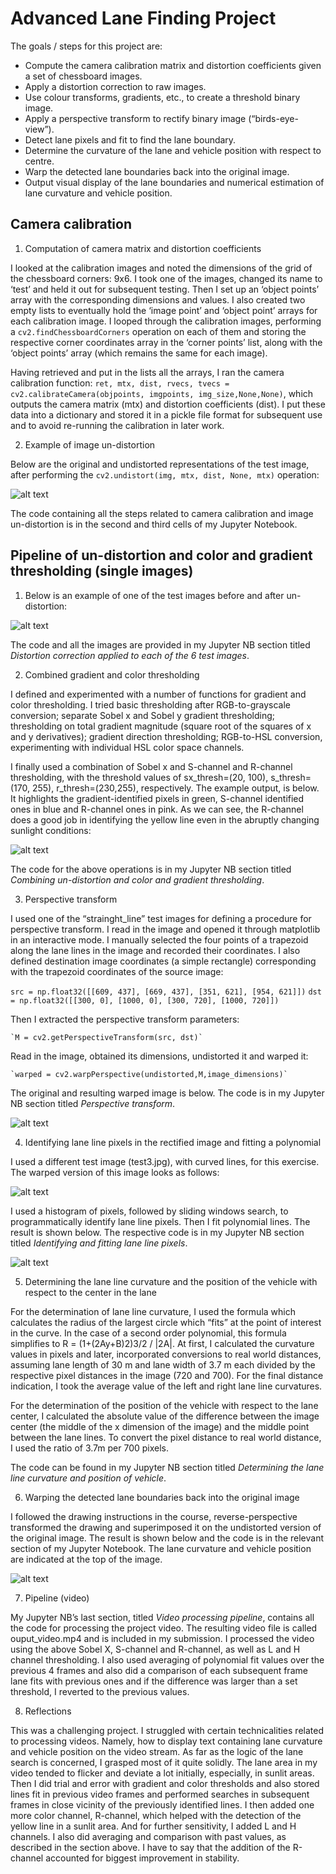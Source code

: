 # Advanced Lane Finding Project

The goals / steps for this project are:

* Compute the camera calibration matrix and distortion coefficients given a set of chessboard images. 
* Apply a distortion correction to raw images. 
* Use colour transforms, gradients, etc., to create a threshold binary image. 
* Apply a perspective transform to rectify binary image (“birds-eye-view”).
* Detect lane pixels and fit to find the lane boundary. 
* Determine the curvature of the lane and vehicle position with respect to centre. 
* Warp the detected lane boundaries back into the original image. 
* Output visual display of the lane boundaries and numerical estimation of lane curvature and vehicle position. 

[//]: # (Image References)
[image1]: ./readme_images/img1.png
[image2]: ./readme_images/img2.png
[image3]: ./readme_images/img3.png
[image4]: ./readme_images/img4.png
[image5]: ./readme_images/img5.png
[image6]: ./readme_images/img6.png
[image7]: ./readme_images/img7.png

## Camera calibration

1. Computation of camera matrix and distortion coefficients

I looked at the calibration images and noted the dimensions of the grid of the chessboard corners: 9x6. I took one of the images, changed its name to ‘test’ and held it out for subsequent testing. Then I set up an ‘object points’ array with the corresponding dimensions and values. I also created two empty lists to eventually hold the ‘image point’ and ‘object point’ arrays for each calibration image. I looped through the calibration images, performing a `cv2.findChessboardCorners` operation on each of them and storing the respective corner coordinates array in the ‘corner points’ list, along with the ‘object points’ array (which remains the same for each image). 

Having retrieved and put in the lists all the arrays, I ran the camera calibration function: `ret, mtx, dist, rvecs, tvecs = cv2.calibrateCamera(objpoints, imgpoints, img_size,None,None)`, which outputs the camera matrix (mtx) and distortion coefficients (dist). I put these data into a dictionary and stored it in a pickle file format for subsequent use and to avoid re-running the calibration in later work. 

2. Example of image un-distortion 

Below are the original and undistorted representations of the test image, after performing the `cv2.undistort(img, mtx, dist, None, mtx)` operation:

![alt text][image1]

The code containing all the steps related to camera calibration and image un-distortion is in the second and third cells of my Jupyter Notebook. 

## Pipeline of un-distortion and color and gradient thresholding (single images) 

1. Below is an example of one of the test images before and after un-distortion:

![alt text][image2]

The code and all the images are provided in my Jupyter NB section titled _Distortion correction applied to each of the 6 test images_. 

2. Combined gradient and color thresholding 

I defined and experimented with a number of functions for gradient and color thresholding. I tried basic thresholding after RGB-to-grayscale conversion; separate Sobel x and Sobel y gradient thresholding; thresholding on total gradient magnitude (square root of the squares of x and y derivatives); gradient direction thresholding; RGB-to-HSL conversion, experimenting with individual HSL color space channels. 

I finally used a combination of Sobel x and S-channel and R-channel thresholding, with the threshold values of sx_thresh=(20, 100), s_thresh=(170, 255), r\_thresh=(230,255), respectively. The example output, is below. It highlights the gradient-identified pixels in green, S-channel identified ones in blue and R-channel ones in pink. As we can see, the R-channel does a good job in identifying the yellow line even in the abruptly changing sunlight conditions: 

![alt text][image3]

The code for the above operations is in my Jupyter NB section titled _Combining un-distortion and color and gradient thresholding_.


3. Perspective transform

I used one of the “strainght\_line” test images for defining a procedure for perspective transform. I read in the image and opened it through matplotlib in an interactive mode. I manually selected the four points of a trapezoid along the lane lines in the image and recorded their coordinates. I also defined destination image coordinates (a simple rectangle) corresponding with the trapezoid coordinates of the source image:

   `src = np.float32([[609, 437], [669, 437], [351, 621], [954, 621]])`
   `dst = np.float32([[300, 0], [1000, 0], [300, 720], [1000, 720]])`
   
Then I extracted the perspective transform parameters: 

    `M = cv2.getPerspectiveTransform(src, dst)`
    
Read in the image, obtained its dimensions, undistorted it and warped it:

    `warped = cv2.warpPerspective(undistorted,M,image_dimensions)`
    
The original and resulting warped image is below. The code is in my Jupyter NB section titled _Perspective transform_.

![alt text][image4]

4. Identifying lane line pixels in the rectified image and fitting a polynomial 

I used a different test image (test3.jpg), with curved lines, for this exercise. The warped version of this image looks as follows:

![alt text][image5]

I used a histogram of pixels, followed by sliding windows search, to programmatically identify lane line pixels. Then I fit polynomial lines. The result is shown below. The respective code is in my Jupyter NB section titled _Identifying and fitting lane line pixels_.

![alt text][image6]

5. Determining the lane line curvature and the position of the vehicle with respect to the center in the lane

For the determination of lane line curvature, I used the formula which calculates the radius of the largest circle which “fits” at the point of interest in the curve. In the case of a second order polynomial, this formula simplifies to R = (1+(2Ay+B)2)3/2 / |2A|. At first, I calculated the curvature values in pixels and later, incorporated conversions to real world distances, assuming lane length of 30 m and lane width of 3.7 m each divided by the respective pixel distances in the image (720 and 700). For the final distance indication, I took the average value of the left and right lane line curvatures. 

For the determination of the position of the vehicle with respect to the lane center, I calculated the absolute value of the difference between the image center (the middle of the x dimension of the image) and the middle point between the lane lines. To convert the pixel distance to real world distance, I used the ratio of 3.7m per 700 pixels. 

The code can be found in my Jupyter NB section titled _Determining the lane line curvature and position of vehicle_.

6. Warping the detected lane boundaries back into the original image

I followed the drawing instructions in the course, reverse-perspective transformed the drawing and superimposed it on the undistorted version of the original image. The result is shown below and the code is in the relevant section of my Jupyter Notebook. The lane curvature and vehicle position are indicated at the top of the image. 

![alt text][image7]

7. Pipeline (video) 

My Jupyter NB’s last section, titled _Video processing pipeline_, contains all the code for processing the project video. The resulting video file is called ouput\_video.mp4 and is included in my submission. I processed the video using the above Sobel X, S-channel and R-channel, as well as L and H channel thresholding. I also used averaging of polynomial fit values over the previous 4 frames and also did a comparison of each subsequent frame lane fits with previous ones and if the difference was larger than a set threshold, I reverted to the previous values. 

8. Reflections 

This was a challenging project. I struggled with certain technicalities related to processing videos. Namely, how to display text containing lane curvature and vehicle position on the video stream. 
As far as the logic of the lane search is concerned, I grasped most of it quite solidly. The lane area in my video tended to flicker and deviate a lot initially, especially, in sunlit areas. Then I did trial and error with gradient and color thresholds and also stored lines fit in previous video frames and performed searches in subsequent frames in close vicinity of the previously identified lines. I then added one more color channel, R-channel, which helped with the detection of the yellow line in a sunlit area. And for further sensitivity, I added L and H channels. I also did averaging and comparison with past values, as described in the section above. I have to say that the addition of the R-channel accounted for biggest improvement in stability. 